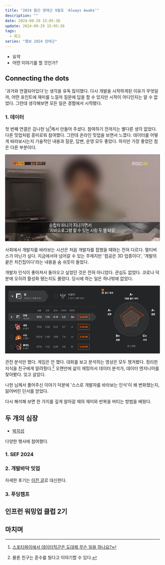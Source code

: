 ```yaml
---
title: "2024 월간 장태근 9월호 'Always Awake'"
description: ""
date: 2024-09-29 15:05:38
update: 2024-09-29 15:05:38
tags:
  - 회고
series: "행보 2024 장태근" 
---
```


- 요약
- 어떤 이야기를 할 것인가?

## Connecting the dots

'과거와 연결되어있다'는 생각을 유독 많이했다. 다시 개발을 시작하게된 이유가 무엇일까, 어떤 포인트에 재미를 느낄까
질문에 답을 할 수 있지만 시작이 어디인지는 알 수 없었다. 그런데 생각해보면 모든 일은 경험에서 시작됐다.

### 1. 데이터

첫 번째 연결은 김나헌 님[^1]께서 만들어 주셨다. 참여하기 전까지는 별다른 생각 없었다. 다른 밋업처럼 흥미로워 참여했다.
그런데 온라인 밋업을 보면서 느꼈다. 데이터를 어떻게 바라보시는지 기술적인 내용과 질문, 답변, 운영 모두 좋았다. 하지만 가장 좋았던 점은 다른 부분이다.

![자바프로그램 할 수 있는 사람 두 명 타요 <출처: PD 수첩>](java-satirize.jpg)

사회에서 개발자를 바라보는 시선은 처음 개발자를 접했을 때와는 전혀 다르다. 멀티버스가 아닌가 싶다.
지금에서야 넘어갈 수 있는 주제지만 '컴공은 3D 업종이다', '개발의 끝은 치킨집이다'라는 내용을 숨 쉬듯이 들었다.

개발자 인식이 좋아져서 돌아오고 싶었던 것은 전혀 아니었다. 관심도 없었다. 코로나 덕분에 오히려 활성화 됐는지도 몰랐다.
당시에 하는 일은 하나밖에 없었다.

![인생의 낙 훈수두기 <출처: YOUR.GG>](lol-data-analysis.png)

관전 분석만 했다. 게임은 안 했다. 대회를 보고 분석하는 영상은 모두 챙겨봤다. 정리한 지식을 친구에게 알려줬다.[^2]
오랜만에 삶이 재밌어서 데이터 분석가, 데이터 엔지니어를 찾아봤다. 잊고 살았다.

나헌 님께서 풀어주신 이야기 덕분에 '스스로 개발자를 바라보는 인식'이 왜 변화했는지, 잃어버린 단서를 얻었다.

다시 해석해 보면 한 가지를 깊게 알아갈 때의 재미와 반복을 버티는 방법을 배웠다.

## 두 개의 심장

- [박지성]()

다양한 행사에 참여했다.

### 1. SEF 2024

### 2. 개발바닥 밋업

자세한 후기는 [이전 글](https://devmeeple.github.io/pangyo-evening-special-meet-up-with-devbadak-240925/)로 대신한다.

### 3. 푸딩캠프

## 인프런 워밍업 클럽 2기

## 마치며

[^1]: [스포티파이에서 데이터직군은 도대체 무슨 일을 하나요?](https://inf.run/uHTU7)
[^2]: 물론 친구는 훈수를 뒀다고 이야기할 수 있다.

